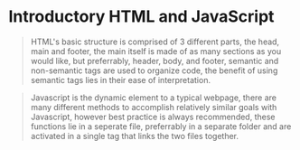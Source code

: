 # Introductory HTML and JavaScript

> HTML's basic structure is comprised of 3 different parts, the head, main and footer, the main itself is made of as many sections as you would like, but preferrably, header, body, and footer, semantic and non-semantic tags are used to organize code, the benefit of using semantic tags lies in their ease of interpretation.

> Javascript is the dynamic element to a typical webpage, there are many different methods to accomplish relatively similar goals with Javascript, however best practice is always recommended, these functions lie in a seperate file, preferrably in a separate folder and are activated in a single tag that links the two files together.